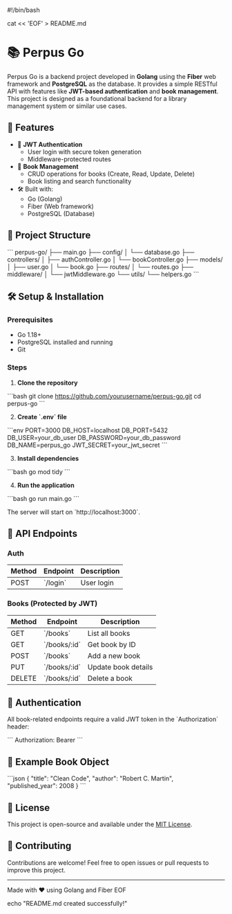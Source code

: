 #!/bin/bash

cat << 'EOF' > README.md
# 📚 Perpus Go

Perpus Go is a backend project developed in **Golang** using the **Fiber** web framework and **PostgreSQL** as the database. It provides a simple RESTful API with features like **JWT-based authentication** and **book management**. This project is designed as a foundational backend for a library management system or similar use cases.

## 🚀 Features

- 🔐 **JWT Authentication**
  - User login with secure token generation
  - Middleware-protected routes
- 📘 **Book Management**
  - CRUD operations for books (Create, Read, Update, Delete)
  - Book listing and search functionality
- 🛠️ Built with:
  - Go (Golang)
  - Fiber (Web framework)
  - PostgreSQL (Database)

## 🧱 Project Structure

\`\`\`
perpus-go/
├── main.go
├── config/
│   └── database.go
├── controllers/
│   ├── authController.go
│   └── bookController.go
├── models/
│   ├── user.go
│   └── book.go
├── routes/
│   └── routes.go
├── middleware/
│   └── jwtMiddleware.go
└── utils/
    └── helpers.go
\`\`\`

## 🛠️ Setup & Installation

### Prerequisites

- Go 1.18+
- PostgreSQL installed and running
- Git

### Steps

1. **Clone the repository**

\`\`\`bash
git clone https://github.com/yourusername/perpus-go.git
cd perpus-go
\`\`\`

2. **Create \`.env\` file**

\`\`\`env
PORT=3000
DB_HOST=localhost
DB_PORT=5432
DB_USER=your_db_user
DB_PASSWORD=your_db_password
DB_NAME=perpus_go
JWT_SECRET=your_jwt_secret
\`\`\`

3. **Install dependencies**

\`\`\`bash
go mod tidy
\`\`\`

4. **Run the application**

\`\`\`bash
go run main.go
\`\`\`

The server will start on \`http://localhost:3000\`.

## 🧪 API Endpoints

### Auth

| Method | Endpoint       | Description        |
|--------|----------------|--------------------|
| POST   | \`/login\`       | User login         |

### Books (Protected by JWT)

| Method | Endpoint       | Description            |
|--------|----------------|------------------------|
| GET    | \`/books\`       | List all books         |
| GET    | \`/books/:id\`   | Get book by ID         |
| POST   | \`/books\`       | Add a new book         |
| PUT    | \`/books/:id\`   | Update book details    |
| DELETE | \`/books/:id\`   | Delete a book          |

## 🔐 Authentication

All book-related endpoints require a valid JWT token in the \`Authorization\` header:

\`\`\`
Authorization: Bearer <token>
\`\`\`

## 📘 Example Book Object

\`\`\`json
{
  "title": "Clean Code",
  "author": "Robert C. Martin",
  "published_year": 2008
}
\`\`\`

## 📄 License

This project is open-source and available under the [MIT License](LICENSE).

## 🙌 Contributing

Contributions are welcome! Feel free to open issues or pull requests to improve this project.

---

Made with ❤️ using Golang and Fiber
EOF

echo "README.md created successfully!"
